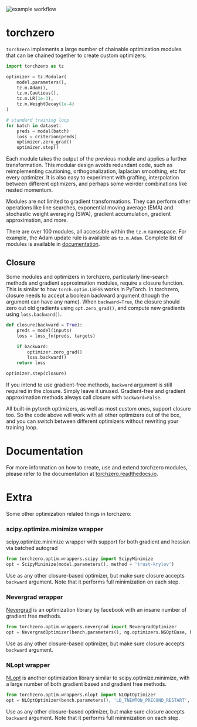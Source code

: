 ![example workflow](https://github.com/inikishev/torchzero/actions/workflows/tests.yml/badge.svg)

# torchzero

`torchzero` implements a large number of chainable optimization modules that can be chained together to create custom optimizers:

```py
import torchzero as tz

optimizer = tz.Modular(
    model.parameters(),
    tz.m.Adam(),
    tz.m.Cautious(),
    tz.m.LR(1e-3),
    tz.m.WeightDecay(1e-4)
)

# standard training loop
for batch in dataset:
    preds = model(batch)
    loss = criterion(preds)
    optimizer.zero_grad()
    optimizer.step()
```

Each module takes the output of the previous module and applies a further transformation. This modular design avoids redundant code, such as reimplementing cautioning, orthogonalization, laplacian smoothing, etc for every optimizer. It is also easy to experiment with grafting, interpolation between different optimizers, and perhaps some weirder combinations like nested momentum.

Modules are not limited to gradient transformations. They can perform other operations like line searches, exponential moving average (EMA) and stochastic weight averaging (SWA), gradient accumulation, gradient approximation, and more.

There are over 100 modules, all accessible within the `tz.m` namespace. For example, the Adam update rule is available as `tz.m.Adam`. Complete list of modules is available in [documentation](https://torchzero.readthedocs.io/en/latest/autoapi/torchzero/modules/index.html).

## Closure

Some modules and optimizers in torchzero, particularly line-search methods and gradient approximation modules, require a closure function. This is similar to how `torch.optim.LBFGS` works in PyTorch. In torchzero, closure needs to accept a boolean backward argument (though the argument can have any name). When `backward=True`, the closure should zero out old gradients using `opt.zero_grad()`, and compute new gradients using `loss.backward()`.

```py
def closure(backward = True):
    preds = model(inputs)
    loss = loss_fn(preds, targets)

    if backward:
        optimizer.zero_grad()
        loss.backward()
    return loss

optimizer.step(closure)
```

If you intend to use gradient-free methods, `backward` argument is still required in the closure. Simply leave it unused. Gradient-free and gradient approximation methods always call closure with `backward=False`.

All built-in pytorch optimizers, as well as most custom ones, support closure too. So the code above will work with all other optimizers out of the box, and you can switch between different optimizers without rewriting your training loop.

# Documentation

For more information on how to create, use and extend torchzero modules, please refer to the documentation at [torchzero.readthedocs.io](https://torchzero.readthedocs.io/en/latest/index.html).

# Extra

Some other optimization related things in torchzero:

### scipy.optimize.minimize wrapper

scipy.optimize.minimize wrapper with support for both gradient and hessian via batched autograd

```py
from torchzero.optim.wrappers.scipy import ScipyMinimize
opt = ScipyMinimize(model.parameters(), method = 'trust-krylov')
```

Use as any other closure-based optimizer, but make sure closure accepts `backward` argument. Note that it performs full minimization on each step.

### Nevergrad wrapper

[Nevergrad](https://github.com/facebookresearch/nevergrad) is an optimization library by facebook with an insane number of gradient free methods.

```py
from torchzero.optim.wrappers.nevergrad import NevergradOptimizer
opt = NevergradOptimizer(bench.parameters(), ng.optimizers.NGOptBase, budget = 1000)
```

Use as any other closure-based optimizer, but make sure closure accepts `backward` argument.

### NLopt wrapper

[NLopt](https://nlopt.readthedocs.io/en/latest/NLopt_Algorithms/) is another optimization library similar to scipy.optimize.minimize, with a large number of both gradient based and gradient free methods.

```py
from torchzero.optim.wrappers.nlopt import NLOptOptimizer
opt = NLOptOptimizer(bench.parameters(), 'LD_TNEWTON_PRECOND_RESTART', maxeval = 1000)
```

Use as any other closure-based optimizer, but make sure closure accepts `backward` argument. Note that it performs full minimization on each step.
